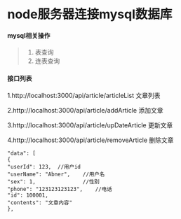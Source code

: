 # node服务器连接mysql数据库

#### mysql相关操作
>1. 表查询 
>2. 连表查询

#### 接口列表
1.http://localhost:3000/api/article/articleList   文章列表

2.http://localhost:3000/api/article/addArticle   添加文章

3.http://localhost:3000/api/article/upDateArticle   更新文章

4.http://localhost:3000/api/article/removeArticle   删除文章

```
"data": [
{
"userId": 123,  //用户id
"userName": "Abner",    //用户名
"sex": 1,               //性别
"phone": "123123123123",    //电话
"id": 100001,           
"contents": "文章内容"
},
```